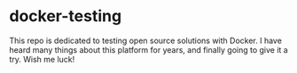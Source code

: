 # docker-testing
This repo is dedicated to testing open source solutions with Docker. I have heard many things about this platform for years, and finally going to give it a try. Wish me luck!
